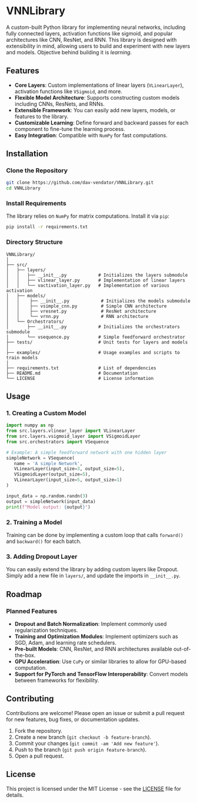 # VNNLibrary

A custom-built Python library for implementing neural networks, including fully connected layers, activation functions like sigmoid, and popular architectures like CNN, ResNet, and RNN. This library is designed with extensibility in mind, allowing users to build and experiment with new layers and models. Objective behind building it is *learning*.

## Features

- **Core Layers**: Custom implementations of linear layers (`VLinearLayer`), activation functions like `VSigmoid`, and more.
- **Flexible Model Architecture**: Supports constructing custom models including CNNs, ResNets, and RNNs.
- **Extensible Framework**: You can easily add new layers, models, or features to the library.
- **Customizable Learning**: Define forward and backward passes for each component to fine-tune the learning process.
- **Easy Integration**: Compatible with `NumPy` for fast computations.

## Installation

### Clone the Repository
```bash
git clone https://github.com/dav-vendator/VNNLibrary.git
cd VNNLibrary
```

### Install Requirements
The library relies on `NumPy` for matrix computations. Install it via `pip`:
```bash
pip install -r requirements.txt
```

### Directory Structure
```
VNNLibrary/
│
├── src/
│   ├── layers/
│   │   ├── __init__.py            # Initializes the layers submodule
│   │   ├── vlinear_layer.py       # Implementation of linear layers
│   │   └── vactivation_layer.py   # Implementation of various activation
│   ├── models/
│   │    ├── __init__.py            # Initializes the models submodule
│   │    ├── vsimple_cnn.py         # Simple CNN architecture
│   │    ├── vresnet.py             # ResNet architecture
│   │    └── vrnn.py                # RNN architecture
│   └── Orchestrators/
│       ├── __init__.py            # Initializes the orchestrators submodule
│       └── vsequence.py           # Simple feedforward orchestrator
├── tests/                         # Unit tests for layers and models
│
├── examples/                      # Usage examples and scripts to train models
│
├── requirements.txt               # List of dependencies
├── README.md                      # Documentation
└── LICENSE                        # License information
```

## Usage

### 1. **Creating a Custom Model**
```python
import numpy as np
from src.layers.vlinear_layer import VLinearLayer
from src.layers.vsigmoid_layer import VSigmoidLayer
from src.orchestrators import VSequence

# Example: A simple feedforward network with one hidden layer
simpleNetwork = VSequence(
   name = 'A simple Network',
   VLinearLayer(input_size=3, output_size=5),
   VSigmoidLayer(output_size=5),
   VLinearLayer(input_size=5, output_size=1)
)

input_data = np.random.randn(3)
output = simpleNetwork(input_data)
print(f"Model output: {output}")
```

### 2. **Training a Model**
Training can be done by implementing a custom loop that calls `forward()` and `backward()` for each batch.

### 3. **Adding Dropout Layer**
You can easily extend the library by adding custom layers like Dropout. Simply add a new file in `layers/`, and update the imports in `__init__.py`.

## Roadmap

### Planned Features
- **Dropout and Batch Normalization**: Implement commonly used regularization techniques.
- **Training and Optimization Modules**: Implement optimizers such as SGD, Adam, and learning rate schedulers.
- **Pre-built Models**: CNN, ResNet, and RNN architectures available out-of-the-box.
- **GPU Acceleration**: Use `CuPy` or similar libraries to allow for GPU-based computation.
- **Support for PyTorch and TensorFlow Interoperability**: Convert models between frameworks for flexibility.

## Contributing

Contributions are welcome! Please open an issue or submit a pull request for new features, bug fixes, or documentation updates.

1. Fork the repository.
2. Create a new branch (`git checkout -b feature-branch`).
3. Commit your changes (`git commit -am 'Add new feature'`).
4. Push to the branch (`git push origin feature-branch`).
5. Open a pull request.

## License

This project is licensed under the MIT License - see the [LICENSE](LICENSE) file for details.